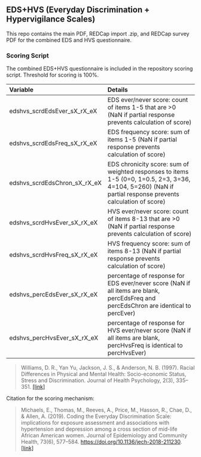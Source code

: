 ## EDS+HVS (Everyday Discrimination + Hypervigilance Scales)

This repo contains the main PDF, REDCap import .zip, and REDCap survey PDF for the combined EDS and HVS questionnaire.


### Scoring Script
The combined EDS+HVS questionnaire is included in the repository scoring script. Threshold for scoring is 100%.

| Variable | Details |
| :--  | :--  |
| edshvs_scrdEdsEver_sX_rX_eX | EDS ever/never score: count of items 1-5 that are >0 (NaN if partial response prevents calculation of score) |
| edshvs_scrdEdsFreq_sX_rX_eX | EDS frequency score: sum of items 1-5 (NaN if partial response prevents calculation of score) |
| edshvs_scrdEdsChron_sX_rX_eX | EDS chronicity score: sum of weighted responses to items 1-5 (0=0, 1=0.5, 2=3, 3=36, 4=104, 5=260) (NaN if partial response prevents calculation of score) |
| edshvs_scrdHvsEver_sX_rX_eX | HVS ever/never score: count of items 8-13 that are >0 (NaN if partial response prevents calculation of score) |
| edshvs_scrdHvsFreq_sX_rX_eX | HVS frequency score: sum of items 8-13 (NaN if partial response prevents calculation of score) |
| edshvs_percEdsEver_sX_rX_eX | percentage of response for EDS ever/never score (NaN if all items are blank, percEdsFreq and percEdsChron are identical to percEver) |
| edshvs_percHvsEver_sX_rX_eX | percentage of response for HVS ever/never score (NaN if all items are blank, percHvsFreq is identical to percHvsEver) |

> Williams, D. R., Yan Yu, Jackson, J. S., & Anderson, N. B. (1997). Racial Differences in Physical and Mental Health: Socio-economic Status, Stress and Discrimination. Journal of Health Psychology, 2(3), 335–351. [[link]](https://pubmed.ncbi.nlm.nih.gov/22013026/)

Citation for the scoring mechanism:
> Michaels, E., Thomas, M., Reeves, A., Price, M., Hasson, R., Chae, D., & Allen, A. (2019). Coding the Everyday Discrimination Scale: implications for exposure assessment and associations with hypertension and depression among a cross section of mid-life African American women. Journal of Epidemiology and Community Health, 73(6), 577–584. https://doi.org/10.1136/jech-2018-211230. [[link]](https://www.ncbi.nlm.nih.gov/pmc/articles/PMC7200149/)


